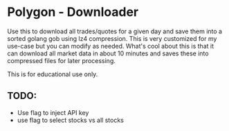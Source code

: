 # Polygon - Downloader

Use this to download all trades/quotes for a given day and save them into a sorted golang gob using lz4 compression. This is very customized for my use-case but you can modify as needed. What's cool about this is that it can download all market data in about 10 minutes and saves these into compressed files for later processing.


This is for educational use only.

## TODO:

* Use flag to inject API key
* use flag to select stocks vs all stocks